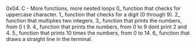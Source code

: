 0x04. C - More functions, more nested loops
0_  function that checks for uppercase character.
1_ function that checks for a digit (0 through 9).
2_ function that multiplies two integers.
3_ function that prints the numbers, from 0 t 9.
4_ function that prints the numbers, from 0 to 9 dont print 2 and 4.
5_ function that prints 10 times the numbers, from 0 to 14.
6_  function that draws a straight line in the terminal.
